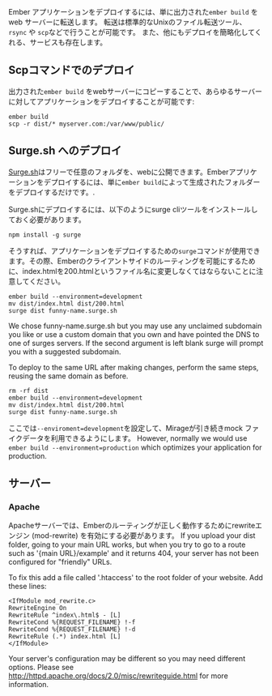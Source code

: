 Ember アプリケーションをデプロイするには、単に出力された`ember build` をweb サーバーに転送します。 転送は標準的なUnixのファイル転送ツール、`rsync` や `scp`などで行うことが可能です。 また、他にもデプロイを簡略化してくれる、サービスも存在します。

## Scpコマンドでのデプロイ

出力された`ember build` をwebサーバーにコピーすることで、あらゆるサーバーに対してアプリケーションをデプロイすることが可能です:

```shell
ember build
scp -r dist/* myserver.com:/var/www/public/
```

## Surge.sh へのデプロイ

[ Surge.sh](http://surge.sh/)はフリーで任意のフォルダを、webに公開できます。Emberアプリケーションをデプロイするには、単に`ember build`によって生成されたフォルダーをデプロイするだけです。.

Surge.shにデプロイするには、以下のようにsurge cliツールをインストールしておく必要があります。

```shell
npm install -g surge
```

そうすれば、アプリケーションをデプロイするための`surge`コマンドが使用できます。その際、Emberのクライアントサイドのルーティングを可能にするために、index.htmlを200.htmlというファイル名に変更しなくてはならないことに注意してください。

```shell
ember build --environment=development
mv dist/index.html dist/200.html
surge dist funny-name.surge.sh
```

We chose funny-name.surge.sh but you may use any unclaimed subdomain you like or use a custom domain that you own and have pointed the DNS to one of surges servers. If the second argument is left blank surge will prompt you with a suggested subdomain.

To deploy to the same URL after making changes, perform the same steps, reusing the same domain as before.

```shell
rm -rf dist
ember build --environment=development
mv dist/index.html dist/200.html
surge dist funny-name.surge.sh
```

ここでは`--enviroment=development`を設定して、Mirageが引き続きmock ファイクデータを利用できるようにします。 However, normally we would use `ember build --environment=production` which optimizes your application for production.

## サーバー

### Apache

Apacheサーバーでは、Emberのルーティングが正しく動作するためにrewriteエンジン (mod-rewrite) を有効にする必要があります。 If you upload your dist folder, going to your main URL works, but when you try to go to a route such as '{main URL}/example' and it returns 404, your server has not been configured for "friendly" URLs.

To fix this add a file called '.htaccess' to the root folder of your website. Add these lines:

```text
<IfModule mod_rewrite.c>
RewriteEngine On
RewriteRule ^index\.html$ - [L]
RewriteCond %{REQUEST_FILENAME} !-f
RewriteCond %{REQUEST_FILENAME} !-d
RewriteRule (.*) index.html [L]
</IfModule>
```

Your server's configuration may be different so you may need different options. Please see http://httpd.apache.org/docs/2.0/misc/rewriteguide.html for more information.